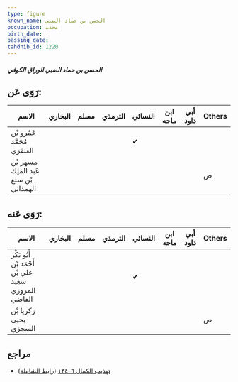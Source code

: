 ```yaml
---
type: figure
known_name: الحسن بن حماد الضبي
occupation: محدث
birth_date:
passing_date:
tahdhib_id: 1220
---
```

##### الحسن بن حماد الضبي الوراق الكوفي

## رَوَى عَن:
| الاسم                                  | البخاري | مسلم | الترمذي | النسائي | ابن ماجه | أبي داود | Others |
| -------------------------------------- | ------- | ---- | ------- | ------- | -------- | -------- | ------ |
| عَمْرو بْن مُحَمَّد العنقزي            |         |      |         | ✔       |          |          |        |
| مسهر بْن عَبد المَلِك بْن سلع الهمداني |         |      |         |         |          |          | ص      |
## رَوَى عَنه:
| الاسم                                                 | البخاري | مسلم | الترمذي | النسائي | ابن ماجه | أبي داود | Others |
| ----------------------------------------------------- | ------- | ---- | ------- | ------- | -------- | -------- | ------ |
| أَبُو بَكْر أَحْمَد بْن علي بْن سَعِيد المروزي القاضي |         |      |         | ✔       |          |          |        |
| زكريا بْن يحيى السجزي                                 |         |      |         |         |          |          | ص      |
## مراجع
- [تهذيب الكمال ٦-١٣٤](obsidian://open?vault=Tahdhib-al-Kamal&file=Figures/١٢٢٠-الحسن%20بن%20حماد%20الضبي%20الوراق%20الكوفي) ([رابط الشاملة](https://shamela.ws/book/3722/2798))